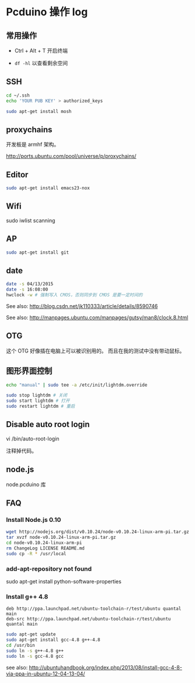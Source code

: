 # Pcduino 操作 log

## 常用操作

- Ctrl + Alt + T 开启终端

- `df -hl` 以查看剩余空间

## SSH

```bash
cd ~/.ssh
echo 'YOUR PUB KEY' > authorized_keys
```

```bash
sudo apt-get install mosh
```

## proxychains

开发板是 armhf 架构。

http://ports.ubuntu.com/pool/universe/p/proxychains/

## Editor

```bash
sudo apt-get install emacs23-nox
```

## Wifi

sudo iwlist scanning

## AP

```bash
sudo apt-get install git
```

## date

```bash
date -s 04/13/2015
date -s 16:08:00
hwclock -w # 强制写入 CMOS，否则同步到 CMOS 是要一定时间的
```

See also: http://blog.csdn.net/jk110333/article/details/8590746

See also: http://manpages.ubuntu.com/manpages/gutsy/man8/clock.8.html

## OTG

这个 OTG 好像插在电脑上可以被识别用的。
而且在我的测试中没有带动鼠标。

## 图形界面控制

```bash
echo "manual" | sudo tee -a /etc/init/lightdm.override
```

```bash
sudo stop lightdm # 关闭
sudo start lightdm # 打开
sudo restart lightdm # 重启
```

## Disable auto root login

vi /bin/auto-root-login

注释掉代码。

## node.js

node.pcduino 库

## FAQ

### Install Node.js 0.10

```bash
wget http://nodejs.org/dist/v0.10.24/node-v0.10.24-linux-arm-pi.tar.gz
tar xvzf node-v0.10.24-linux-arm-pi.tar.gz
cd node-v0.10.24-linux-arm-pi
rm ChangeLog LICENSE README.md
sudo cp -R * /usr/local
```

### add-apt-repository not found

sudo apt-get install python-software-properties

### Install g++ 4.8

```
deb http://ppa.launchpad.net/ubuntu-toolchain-r/test/ubuntu quantal main
deb-src http://ppa.launchpad.net/ubuntu-toolchain-r/test/ubuntu quantal main
```

```bash
sudo apt-get update
sudo apt-get install gcc-4.8 g++-4.8
cd /usr/bin
sudo ln -s g++-4.8 g++
sudo ln -s gcc-4.8 gcc
```

see also: http://ubuntuhandbook.org/index.php/2013/08/install-gcc-4-8-via-ppa-in-ubuntu-12-04-13-04/
